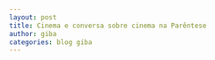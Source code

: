```yaml
---
layout: post
title: Cinema e conversa sobre cinema na Parêntese
author: giba
categories: blog giba
---
```

